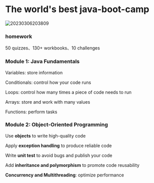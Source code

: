 # The world's best java-boot-camp

![20230306203809](https://aliyun-oss-lpj.oss-cn-qingdao.aliyuncs.com/images/by-clipboard/20230306203809.png)

### homework

50 quizzes、130+ workbooks、10 challenges

### Module 1: Java Fundamentals

Variables: store information

Conditionals: control how your code runs

Loops: control how many times a piece of code needs to run

Arrays: store and work with many values

Functions: perform tasks

### Module 2: Object-Oriented Programming

Use **objects** to write high-quality code

Apply **exception handling** to produce reliable code

Write **unit test** to avoid bugs and publish your code

Add **inheritance and polymorphism** to promote code reusability

**Concurrency and Multithreading**: optimize performance

